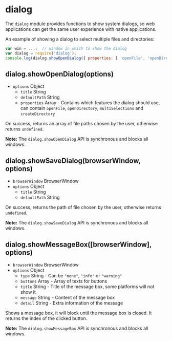 # dialog

The `dialog` module provides functions to show system dialogs, so web
applications can get the same user experience with native applications.

An example of showing a dialog to select multiple files and directories:

```javascript
var win = ...;  // window in which to show the dialog
var dialog = require('dialog');
console.log(dialog.showOpenDialog({ properties: [ 'openFile', 'openDirectory', 'multiSelections' ]}));
```

## dialog.showOpenDialog(options)

* `options` Object
  * `title` String
  * `defaultPath` String  
  * `properties` Array - Contains which features the dialog should use, can
    contain `openFile`, `openDirectory`, `multiSelections` and
    `createDirectory`

On success, returns an array of file paths chosen by the user, otherwise
returns `undefined`.

**Note:** The `dialog.showOpenDialog` API is synchronous and blocks all windows.

## dialog.showSaveDialog(browserWindow, options)

* `browserWindow` BrowserWindow
* `options` Object
  * `title` String
  * `defaultPath` String

On success, returns the path of file chosen by the user, otherwise returns
`undefined`.

**Note:** The `dialog.showSaveDialog` API is synchronous and blocks all windows.

## dialog.showMessageBox([browserWindow], options)

* `browserWindow` BrowserWindow
* `options` Object
  * `type` String - Can be `"none"`, `"info"` or `"warning"`
  * `buttons` Array - Array of texts for buttons
  * `title` String - Title of the message box, some platforms will not show it
  * `message` String - Content of the message box
  * `detail` String - Extra information of the message

Shows a message box, it will block until the message box is closed. It returns
the index of the clicked button.

**Note:** The `dialog.showMessageBox` API is synchronous and blocks all windows.
